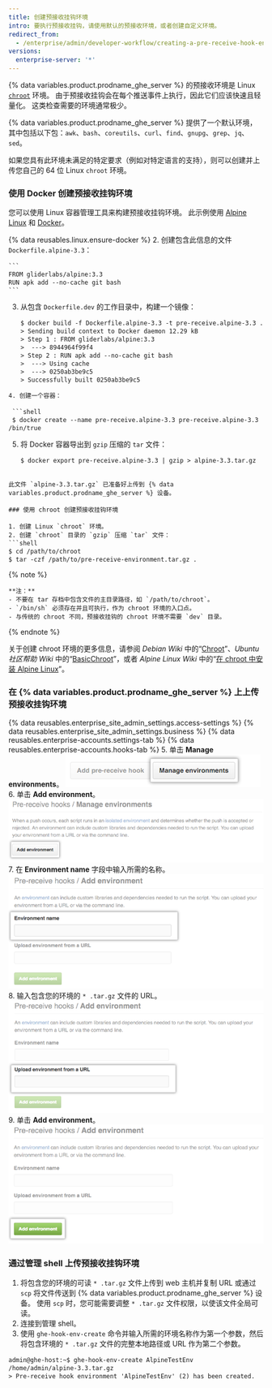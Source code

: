 ```yaml
---
title: 创建预接收挂钩环境
intro: 要执行预接收挂钩，请使用默认的预接收环境，或者创建自定义环境。
redirect_from:
  - /enterprise/admin/developer-workflow/creating-a-pre-receive-hook-environment
versions:
  enterprise-server: '*'
---
```


{% data variables.product.prodname_ghe_server %} 的预接收环境是 Linux [`chroot`](https://en.wikipedia.org/wiki/Chroot) 环境。 由于预接收挂钩会在每个推送事件上执行，因此它们应该快速且轻量化。 这类检查需要的环境通常极少。

{% data variables.product.prodname_ghe_server %} 提供了一个默认环境，其中包括以下包：`awk`、`bash`、`coreutils`、`curl`、`find`、`gnupg`、`grep`、`jq`、`sed`。

如果您具有此环境未满足的特定要求（例如对特定语言的支持），则可以创建并上传您自己的 64 位 Linux `chroot` 环境。

### 使用 Docker 创建预接收挂钩环境

您可以使用 Linux 容器管理工具来构建预接收挂钩环境。 此示例使用 [Alpine Linux](http://www.alpinelinux.org/) 和 [Docker](https://www.docker.com/)。

{% data reusables.linux.ensure-docker %}
2. 创建包含此信息的文件 `Dockerfile.alpine-3.3`：

    ```
    FROM gliderlabs/alpine:3.3
    RUN apk add --no-cache git bash
    ```
3. 从包含 `Dockerfile.dev` 的工作目录中，构建一个镜像：

   ```shell
   $ docker build -f Dockerfile.alpine-3.3 -t pre-receive.alpine-3.3 .
   > Sending build context to Docker daemon 12.29 kB
   > Step 1 : FROM gliderlabs/alpine:3.3
   >  ---> 8944964f99f4
   > Step 2 : RUN apk add --no-cache git bash
   >  ---> Using cache
   >  ---> 0250ab3be9c5
   > Successfully built 0250ab3be9c5
  ```
4. 创建一个容器：

   ```shell
   $ docker create --name pre-receive.alpine-3.3 pre-receive.alpine-3.3 /bin/true
  ```
5. 将 Docker 容器导出到 `gzip` 压缩的 `tar` 文件：

   ```shell
   $ docker export pre-receive.alpine-3.3 | gzip > alpine-3.3.tar.gz
  ```

  此文件 `alpine-3.3.tar.gz` 已准备好上传到 {% data variables.product.prodname_ghe_server %} 设备。

### 使用 chroot 创建预接收挂钩环境

1. 创建 Linux `chroot` 环境。
2. 创建 `chroot` 目录的 `gzip` 压缩 `tar` 文件：
  ```shell
  $ cd /path/to/chroot
  $ tar -czf /path/to/pre-receive-environment.tar.gz .
   ```

  {% note %}

    **注：**
    - 不要在 tar 存档中包含文件的主目录路径，如 `/path/to/chroot`。
    - `/bin/sh` 必须存在并且可执行，作为 chroot 环境的入口点。
    - 与传统的 chroot 不同，预接收挂钩的 chroot 环境不需要 `dev` 目录。

  {% endnote %}

关于创建 chroot 环境的更多信息，请参阅 *Debian Wiki* 中的“[Chroot](https://wiki.debian.org/chroot)”、*Ubuntu 社区帮助 Wiki* 中的“[BasicChroot](https://help.ubuntu.com/community/BasicChroot)”，或者 *Alpine Linux Wiki* 中的“[在 chroot 中安装 Alpine Linux](http://wiki.alpinelinux.org/wiki/Installing_Alpine_Linux_in_a_chroot)”。

### 在 {% data variables.product.prodname_ghe_server %} 上上传预接收挂钩环境

{% data reusables.enterprise_site_admin_settings.access-settings %}
{% data reusables.enterprise_site_admin_settings.business %}
{% data reusables.enterprise-accounts.settings-tab %}
{% data reusables.enterprise-accounts.hooks-tab %}
5. 单击 **Manage environments**。 ![管理环境](/assets/images/enterprise/site-admin-settings/manage-pre-receive-environments.png)
6. 单击 **Add environment**。 ![添加环境](/assets/images/enterprise/site-admin-settings/add-pre-receive-environment.png)
7. 在 **Environment name** 字段中输入所需的名称。 ![环境名称](/assets/images/enterprise/site-admin-settings/pre-receive-environment-name.png)
8. 输入包含您的环境的 `* .tar.gz` 文件的 URL。 ![从 URL 上传环境](/assets/images/enterprise/site-admin-settings/upload-environment-from-url.png)
9. 单击 **Add environment**。 ![Add environment 按钮](/assets/images/enterprise/site-admin-settings/add-environment-button.png)

### 通过管理 shell 上传预接收挂钩环境
1. 将包含您的环境的可读 `* .tar.gz` 文件上传到 web 主机并复制 URL 或通过 `scp` 将文件传送到 {% data variables.product.prodname_ghe_server %} 设备。 使用 `scp` 时，您可能需要调整 `* .tar.gz` 文件权限，以使该文件全局可读。
1.  连接到管理 shell。
2.  使用 `ghe-hook-env-create` 命令并输入所需的环境名称作为第一个参数，然后将包含环境的 `* .tar.gz` 文件的完整本地路径或 URL 作为第二个参数。

   ```shell
   admin@ghe-host:~$ ghe-hook-env-create AlpineTestEnv /home/admin/alpine-3.3.tar.gz
   > Pre-receive hook environment 'AlpineTestEnv' (2) has been created.
  ```
